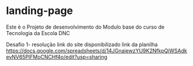 # landing-page
Este è o Projeto de desenvolvimento do Modulo base do curso de Tecnologia da Escola DNC

Desafio 1- resolução
link do site disponibilizado 
link da planilha  https://docs.google.com/spreadsheets/d/14JGnaiewzYU9K2NfkpQjWSAdkevNV65PlFMoCNCHf4o/edit?usp=sharing
